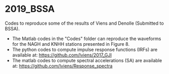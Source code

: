 # 2019_BSSA

Codes to reproduce some of the results of Viens and Denolle (Submitted to BSSA). <br/>
- The Matlab codes in the "Codes" folder can reproduce the waveforms for the NAGH and KNHH stations presented in Figure 8. <br/>
- The python codes to compute impulse response functions (IRFs) are available at: https://github.com/lviens/2017_GJI <br/>
- The matlab codes to compute spectral accelerations (SA) are available at: https://github.com/lviens/Response_spectra <br/>
